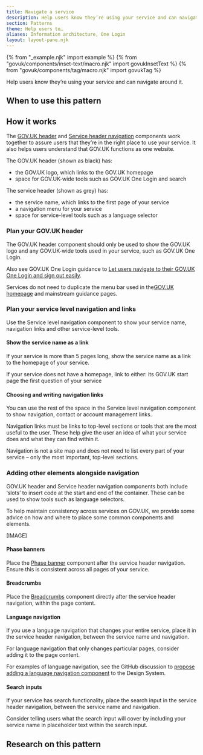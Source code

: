 ```yaml
---
title: Navigate a service
description: Help users know they’re using your service and can navigate around it.
section: Patterns
theme: Help users to…
aliases: Information architecture, One Login
layout: layout-pane.njk
---
```


{% from "_example.njk" import example %}
{% from "govuk/components/inset-text/macro.njk" import govukInsetText %}
{% from "govuk/components/tag/macro.njk" import govukTag %}

Help users know they’re using your service and can navigate around it.

## When to use this pattern

## How it works

The [GOV.UK header](/components/header/) and [Service header navigation](/components/service-header-navigation/) components work together to assure users that they’re in the right place to use your service. It also helps users understand that GOV.UK functions as one website.

The GOV.UK header (shown as black) has:

- the GOV.UK logo, which links to the GOV.UK homepage
- space for GOV.UK-wide tools such as GOV.UK One Login and search

The service header (shown as grey) has:

- the service name, which links to the first page of your service
- a navigation menu for your service
- space for service-level tools such as a language selector

### Plan your GOV.UK header

The GOV.UK header component should only be used to show the GOV.UK logo and any GOV.UK-wide tools used in your service, such as GOV.UK One Login.

Also see GOV.UK One Login guidance to [Let users navigate to their GOV.UK One Login and sign out easily](https://www.sign-in.service.gov.uk/documentation/design-recommendations/let-users-navigate-sign-out).

Services do not need to duplicate the menu bar used in the[GOV.UK homepage](https://gov.uk) and mainstream guidance pages.

### Plan your service level navigation and links

Use the Service level navigation component to show your service name, navigation links and other service-level tools.

#### Show the service name as a link

If your service is more than 5 pages long, show the service name as a link to the homepage of your service.

If your service does not have a homepage, link to either:
its GOV.UK start page
the first question of your service

#### Choosing and writing navigation links

You can use the rest of the space in the Service level navigation component to show navigation, contact or account management links.

Navigation links must be links to top-level sections or tools that are the most useful to the user. These help give the user an idea of what your service does and what they can find within it.

Navigation is not a site map and does not need to list every part of your service – only the most important, top-level sections.

### Adding other elements alongside navigation

GOV.UK header and Service header navigation components both include ‘slots’ to insert code at the start and end of the container. These can be used to show tools such as language selectors.

To help maintain consistency across services on GOV.UK, we provide some advice on how and where to place some common components and elements.

[IMAGE]

#### Phase banners

Place the [Phase banner](/components/phase-banner/) component after the service header navigation. Ensure this is consistent across all pages of your service.

#### Breadcrumbs

Place the [Breadcrumbs](/components/breadcrumbs/) component directly after the service header navigation, within the page content.

#### Language navigation

If you use a language navigation that changes your entire service, place it in the service header navigation, between the service name and navigation.

For language navigation that only changes particular pages, consider adding it to the page content.

For examples of language navigation, see the GitHub discussion to [propose adding a language navigation component](https://github.com/alphagov/govuk-design-system-backlog/issues/285) to the Design System.

#### Search inputs

If your service has search functionality, place the search input in the service header navigation, between the service name and navigation.

Consider telling users what the search input will cover by including your service name in placeholder text within the search input.

## Research on this pattern
